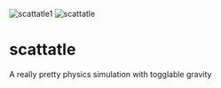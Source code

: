 ![scattatle1](https://user-images.githubusercontent.com/68496521/157443067-e1c7086f-982a-40a1-9952-9b3dfa7ba2bd.PNG)
![scattatle](https://user-images.githubusercontent.com/68496521/157443118-4b7a5b8c-6aba-4d66-a38a-52073e301994.PNG)
# scattatle
A really pretty physics simulation with togglable gravity 
